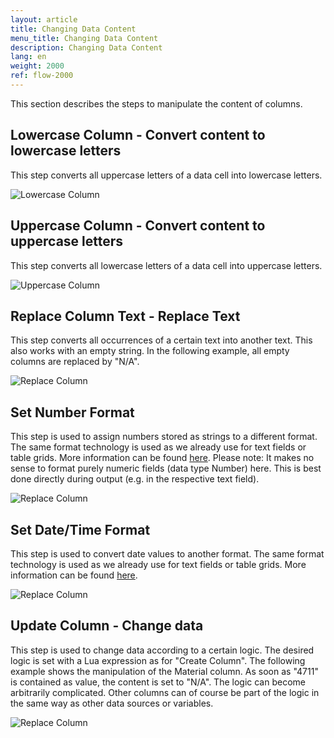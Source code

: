 ```yaml
---
layout: article
title: Changing Data Content
menu_title: Changing Data Content
description: Changing Data Content
lang: en
weight: 2000
ref: flow-2000
---
```

This section describes the steps to manipulate the content of columns.

## Lowercase Column - Convert content to lowercase letters

This step converts all uppercase letters of a data cell into lowercase letters.

![Lowercase Column](/assets/images/dataflows/dataflows-lowercase01.png)

## Uppercase Column - Convert content to uppercase letters

This step converts all lowercase letters of a data cell into uppercase letters.

![Uppercase Column](/assets/images/dataflows/dataflows-uppercase01.png)

## Replace Column Text - Replace Text

This step converts all occurrences of a certain text into another text. This also works with an empty string. In the following example, all empty columns are replaced by "N/A".

![Replace Column](/assets/images/dataflows/dataflows-replace-text01.png)

## Set Number Format

This step is used to assign numbers stored as strings to a different format. The same format technology is used as we already use for text fields or table grids. More information can be found [here](https://help.peakboard.com/misc/03-en-formating-values.html). Please note: It makes no sense to format purely numeric fields (data type Number) here. This is best done directly during output (e.g. in the respective text field).

![Replace Column](/assets/images/dataflows/dataflows-set-number-format01.png)

## Set Date/Time Format

This step is used to convert date values to another format. The same format technology is used as we already use for text fields or table grids. More information can be found [here](https://help.peakboard.com/misc/03-en-formating-values.html).

![Replace Column](/assets/images/dataflows/dataflows-set-date-format01.png)

## Update Column - Change data

This step is used to change data according to a certain logic. The desired logic is set with a Lua expression as for "Create Column". The following example shows the manipulation of the Material column. As soon as "4711" is contained as value, the content is set to "N/A". The logic can become arbitrarily complicated. Other columns can of course be part of the logic in the same way as other data sources or variables.

![Replace Column](/assets/images/dataflows/dataflows-update-column01.png)